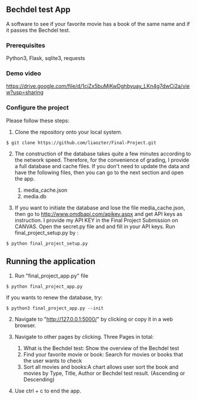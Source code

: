 ## Bechdel test App
A software to see if your favorite movie has a book of the same name and if it passes the Bechdel test.

### Prerequisites

Python3, Flask, sqlite3, requests

### Demo video

https://drive.google.com/file/d/1cjZx5buMjKwDghbyuay_LKn4g7dwCi2a/view?usp=sharing

### Configure the project

Please follow these steps:

1. Clone the repository onto your local system.
```
$ git clone https://github.com/liaozter/Final-Project.git
```

2. The construction of the database takes quite a few minutes according to the network speed. Therefore, for the convenience of grading, I provide a full database and cache files. If you don't need to update the data and have the following files, then you can go to the next section and open the app.
    1. media_cache.json
    2. media.db

3. If you want to initiate the database and lose the file media_cache.json, then go to http://www.omdbapi.com/apikey.aspx and get API keys as instruction. I provide my API KEY in the Final Project Submission on CANVAS.
   Open the secret.py file and and fill in your API keys.
   Run final_project_setup.py by :
```
$ python final_project_setup.py
```

## Running the application
1. Run "final_project_app.py" file
```
$ python final_project_app.py
```

If you wants to renew the database, try:
```
$ python3 final_project_app.py --init
```
2. Navigate to "http://127.0.0.1:5000/" by clicking or copy it in a web browser.

3. Navigate to other pages by clicking.
Three Pages in total:
    1. What is the Bechdel test: Show the overview of the Bechdel test
    2. Find your favorite movie or book: Search for movies or books that the user wants to check
    3. Sort all movies and books:A chart allows user sort the book and movies by Type, Title, Author or Bechdel test result. (Ascending or Descending)

4. Use ctrl + c to end the app.